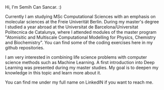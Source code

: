 Hi, I'm Semih Can Sancar. :)

Currently I am studying MSc Computational Sciences with an emphasis on molecular sciences at the Freie Univerität Berlin. During my master's degree I studied a year abroad
at the Universitat de Barcelona/Universitat Politecnica de Catalunya, where I attended modules of the master program "Atomisitic and Multiscale Computational Modelling for Physics, Chemistry and Biochemistry".
You can find some of the coding exercises here in my github repositories. 

I am very interested in combining life science problems with computer science methods such as Machine Learning. A first introduction into Deep Learning was presented during my master studies.
My goal is to deepen my knowledge in this topic and learn more about it. 

You can find me under my full name on LinkedIN if you want to reach me. 
